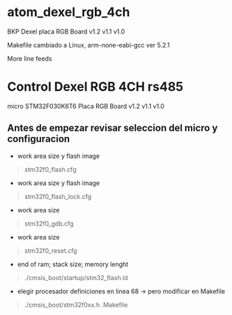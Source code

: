 # atom_dexel_rgb_4ch
BKP Dexel placa RGB Board v1.2 v1.1 v1.0


Makefile cambiado a Linux, arm-none-eabi-gcc ver 5.2.1

More line feeds
# Control Dexel RGB 4CH rs485
micro STM32F030K6T6
Placa RGB Board v1.2 v1.1 v1.0

Antes de empezar revisar seleccion del micro y configuracion
------------------------------------------------------------

* work area size y flash image
>stm32f0_flash.cfg

* work area size y flash image
>stm32f0_flash_lock.cfg

* work area size
>stm32f0_gdb.cfg

* work area size
>stm32f0_reset.cfg

* end of ram; stack size; memory lenght
>./cmsis_boot/startup/stm32_flash.ld

* elegir procesador definiciones en linea 68 -> pero modificar en Makefile
>./cmsis_boot/stm32f0xx.h
>.Makefile
